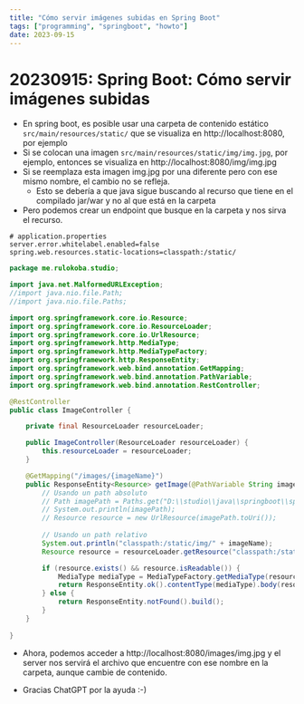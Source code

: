 ```yaml
---
title: "Cómo servir imágenes subidas en Spring Boot"
tags: ["programming", "springboot", "howto"]
date: 2023-09-15
---
```


# 20230915: Spring Boot: Cómo servir imágenes subidas

<TagsLinks />

- En spring boot, es posible usar una carpeta de contenido estático `src/main/resources/static/` que se visualiza en http://localhost:8080, por ejemplo
- Si se colocan una imagen `src/main/resources/static/img/img.jpg`, por ejemplo, entonces se visualiza en http://localhost:8080/img/img.jpg
- Si se reemplaza esta imagen img.jpg por una diferente pero con ese mismo nombre, el cambio no se refleja.
	- Esto se debería a que java sigue buscando al recurso que tiene en el compilado jar/war y no al que está en la carpeta
- Pero podemos crear un endpoint que busque en la carpeta y nos sirva el recurso.

```properties
# application.properties
server.error.whitelabel.enabled=false
spring.web.resources.static-locations=classpath:/static/ 

```

```java
package me.rulokoba.studio;

import java.net.MalformedURLException;
//import java.nio.file.Path;
//import java.nio.file.Paths;

import org.springframework.core.io.Resource;
import org.springframework.core.io.ResourceLoader;
import org.springframework.core.io.UrlResource;
import org.springframework.http.MediaType;
import org.springframework.http.MediaTypeFactory;
import org.springframework.http.ResponseEntity;
import org.springframework.web.bind.annotation.GetMapping;
import org.springframework.web.bind.annotation.PathVariable;
import org.springframework.web.bind.annotation.RestController;

@RestController
public class ImageController {

    private final ResourceLoader resourceLoader;

    public ImageController(ResourceLoader resourceLoader) {
        this.resourceLoader = resourceLoader;
    }

    @GetMapping("/images/{imageName}")
    public ResponseEntity<Resource> getImage(@PathVariable String imageName) throws MalformedURLException {
        // Usando un path absoluto
        // Path imagePath = Paths.get("D:\\studio\\java\\springboot\\springboot-hola\\src\\main\\resources\\static\\img\\").resolve(imageName);
        // System.out.println(imagePath);
        // Resource resource = new UrlResource(imagePath.toUri());
        
        // Usando un path relativo
        System.out.println("classpath:/static/img/" + imageName);
        Resource resource = resourceLoader.getResource("classpath:/static/img/" + imageName);

        if (resource.exists() && resource.isReadable()) {
            MediaType mediaType = MediaTypeFactory.getMediaType(resource).orElse(MediaType.APPLICATION_OCTET_STREAM);
            return ResponseEntity.ok().contentType(mediaType).body(resource);
        } else {
            return ResponseEntity.notFound().build();
        }
    }
    
}
```

- Ahora, podemos acceder a http://localhost:8080/images/img.jpg y el server nos servirá el archivo que encuentre con ese nombre en la carpeta, aunque cambie de contenido.

- Gracias ChatGPT por la ayuda :-)